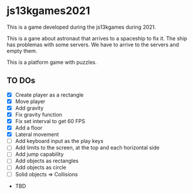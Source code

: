 # js13kgames2021
This is a game developed during the js13kgames during 2021.

This is a gane about astronaut that arrives to a spaceship to fix it. The ship has problemas with some servers. We
have to arrive to the servers and empty them.

This is a platform game with puzzles.

## TO DOs

* [x] Create player as a rectangle
* [x] Move player
* [x] Add gravity
* [x] Fix gravity function
* [x] Fix set interval to get 60 FPS
* [x] Add a floor
* [x] Lateral movement
* [ ] Add keyboard input as the play keys
* [ ] Add limits to the screen, at the top and each horizontal side
* [ ] Add jump capability
* [ ] Add objects as rectangles
* [ ] Add objects as circle
* [ ] Solid objects => Collisions
* TBD
